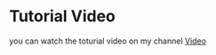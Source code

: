 # Tutorial Video

you can watch the toturial video on my channel [Video](https://youtu.be/1Wm6MSqj3ZE?feature=shared)